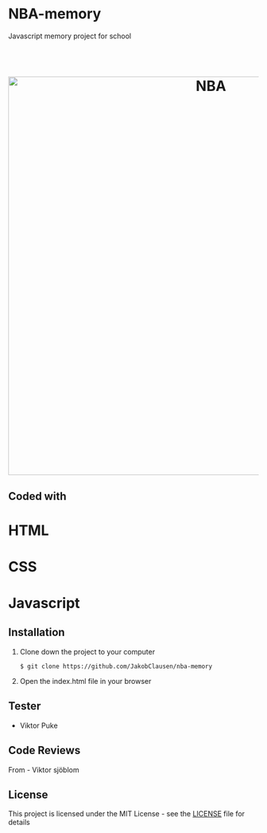 # NBA-memory
Javascript memory project for school

<h1 align="center">
    <br>
    <img src="https://cdn.nba.net/nba-drupal-prod/2019-09/SEO-image-NBA-logoman.jpg" alt="NBA" width="800">
    <br>
</h1>

## Coded with

# HTML
# CSS
# Javascript

## Installation
1. Clone down the project to your computer

    ```
    $ git clone https://github.com/JakobClausen/nba-memory
     ```
2. Open the index.html file in your browser

## Tester
- Viktor Puke

## Code Reviews
From - Viktor sjöblom

## License
This project is licensed under the MIT License - see the [LICENSE](LICENSE) file for details
